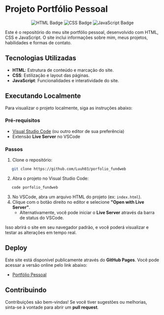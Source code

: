 # Projeto Portfólio Pessoal

<div align="center"> 
<img src="https://img.shields.io/badge/HTML-5-orange?style=for-the-badge&logo=html5" alt="HTML Badge" /> 
<img src="https://img.shields.io/badge/CSS-3-blue?style=for-the-badge&logo=css3&logoColor=white" alt="CSS Badge" /> 
<img src="https://img.shields.io/badge/JavaScript-ES6+-yellow?style=for-the-badge&logo=javascript&logoColor=black" alt="JavaScript Badge" /> 
</div>

Este é o repositório do meu site portfólio pessoal, desenvolvido com HTML, CSS e JavaScript. O site inclui informações sobre mim, meus projetos, habilidades e formas de contato.

## Tecnologias Utilizadas

- **HTML**: Estrutura de conteúdo e marcação do site.
- **CSS**: Estilização e layout das páginas.
- **JavaScript**: Funcionalidades e interatividade do site.

## Executando Localmente

Para visualizar o projeto localmente, siga as instruções abaixo:

### Pré-requisitos

- [Visual Studio Code](https://code.visualstudio.com/) (ou outro editor de sua preferência)
- Extensão **Live Server** no VSCode

### Passos

1. Clone o repositório:
```bash
   git clone https://github.com/Luuh03/porfolio_fundweb
```
2. Abra o projeto no Visual Studio Code:
```bash
   code porfolio_fundweb
```
3. No VSCode, abra um arquivo HTML do projeto (ex: `index.html`).
4. Clique com o botão direito no editor e selecione **"Open with Live Server"**.  
   - Alternativamente, você pode iniciar o **Live Server** através da barra de status do VSCode.

Isso abrirá o site em seu navegador padrão, e você poderá visualizar e testar as alterações em tempo real.

## Deploy

Este site está disponível publicamente através do **GitHub Pages**. Você pode acessar a versão online pelo link abaixo:

- [Portfólio Pessoal](https://luuh03.github.io/porfolio_fundweb)

## Contribuindo

Contribuições são bem-vindas! Se você tiver sugestões ou melhorias, sinta-se à vontade para abrir um **pull request**.
